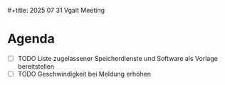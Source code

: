 #+title: 2025 07 31 Vgalt Meeting

# Agenda
- [ ] TODO Liste zugelassener Speicherdienste und Software als Vorlage bereitstellen 
- [ ] TODO Geschwindigkeit bei Meldung erhöhen 
